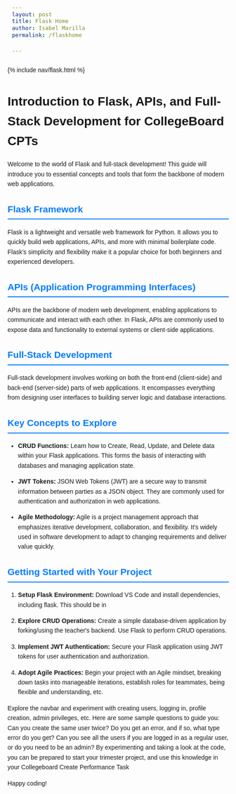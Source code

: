 ```yaml
---
layout: post
title: Flask Home
author: Isabel Marilla
permalink: /flaskhome

---
```



{% include nav/flask.html %}


<style>
  body {
    font-family: Arial, sans-serif;
    line-height: 1.6;
    margin: 20px;
  }

  h2 {
    color: #007bff;
    border-bottom: 2px solid #007bff;
    padding-bottom: 5px;
  }

  h3 {
    color: #17a2b8;
    margin-top: 20px;
  }

  ul {
    margin-bottom: 20px;
  }

  li {
    margin-bottom: 10px;
  }

  code {
    background-color: #f8f9fa;
    padding: 2px 5px;
    border-radius: 3px;
    font-size: 0.9em;
  }

  pre {
    background-color: #f8f9fa;
    padding: 10px;
    border-radius: 5px;
    margin: 15px 0;
    white-space: pre-wrap;
  }

  table {
    width: 100%;
    margin-bottom: 20px;
    border-collapse: collapse;
  }

  th, td {
    border: 1px solid #ddd;
    padding: 8px;
    text-align: left;
  }

  th {
    background-color: #f2f2f2;
  }

  td {
    background-color: #fff;
  }

  .key-concepts {
    background-color: #f8f9fa;
    padding: 15px;
    border-radius: 5px;
    margin-bottom: 20px;
  }
</style>

# Introduction to Flask, APIs, and Full-Stack Development for CollegeBoard CPTs

Welcome to the world of Flask and full-stack development! This guide will introduce you to essential concepts and tools that form the backbone of modern web applications.

## Flask Framework

Flask is a lightweight and versatile web framework for Python. It allows you to quickly build web applications, APIs, and more with minimal boilerplate code. Flask's simplicity and flexibility make it a popular choice for both beginners and experienced developers.

## APIs (Application Programming Interfaces)

APIs are the backbone of modern web development, enabling applications to communicate and interact with each other. In Flask, APIs are commonly used to expose data and functionality to external systems or client-side applications.

## Full-Stack Development

Full-stack development involves working on both the front-end (client-side) and back-end (server-side) parts of web applications. It encompasses everything from designing user interfaces to building server logic and database interactions.

## Key Concepts to Explore

- **CRUD Functions:** Learn how to Create, Read, Update, and Delete data within your Flask applications. This forms the basis of interacting with databases and managing application state.

- **JWT Tokens:** JSON Web Tokens (JWT) are a secure way to transmit information between parties as a JSON object. They are commonly used for authentication and authorization in web applications.

- **Agile Methodology:** Agile is a project management approach that emphasizes iterative development, collaboration, and flexibility. It's widely used in software development to adapt to changing requirements and deliver value quickly.

## Getting Started with Your Project

1. **Setup Flask Environment:** Download VS Code and install dependencies, including flask. This should be in

2. **Explore CRUD Operations:** Create a simple database-driven application by forking/using the teacher's backend. Use  Flask to perform CRUD operations.

3. **Implement JWT Authentication:** Secure your Flask application using JWT tokens for user authentication and authorization.

4. **Adopt Agile Practices:** Begin your project with an Agile mindset, breaking down tasks into manageable iterations, establish roles for teammates, being flexible and understanding, etc. 

Explore the navbar and experiment with creating users,  logging in, profile creation, admin privileges, etc. Here are some sample questions to guide you: Can you create the same user twice? Do you get an error, and if so, what  type error do you get? Can you see all the users if you are logged in as a regular user, or do you need to be an admin? By experimenting and taking a look at the code, you can be prepared to start your trimester project, and use this knowledge in your Collegeboard Create Performance Task 

Happy coding!